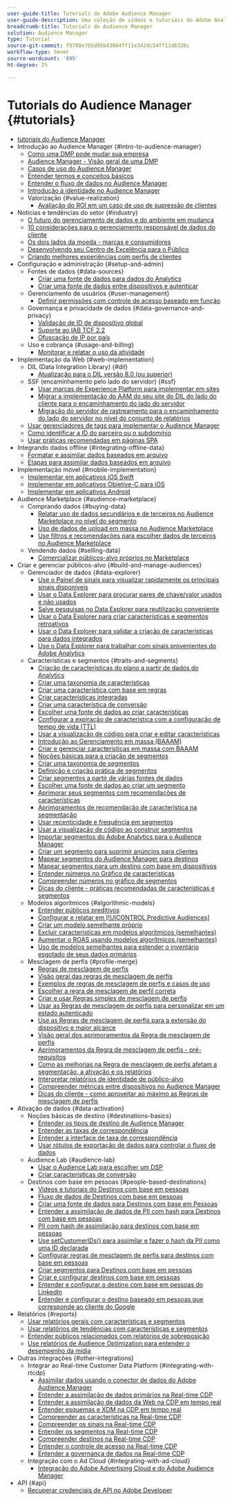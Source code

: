 ```yaml
---
user-guide-title: Tutorials do Adobe Audience Manager
user-guide-description: Uma coleção de vídeos e tutoriais do Adobe Analytics.
breadcrumb-title: Tutorials do Audience Manager
solution: Audience Manager
type: Tutorial
source-git-commit: f9708e705d95b43084ff11e342dc54ff11d6326c
workflow-type: tm+mt
source-wordcount: '895'
ht-degree: 2%

---
```



# Tutorials do Audience Manager {#tutorials}

+ [tutoriais do Audience Manager](overview.md)
+ Introdução ao Audience Manager {#intro-to-audience-manager}
   + [Como uma DMP pode mudar sua empresa](intro-to-audience-manager/how-a-dmp-can-change-your-business.md)
   + [Audience Manager - Visão geral de uma DMP](intro-to-audience-manager/audience-manager-overview-of-a-dmp.md)
   + [Casos de uso do Audience Manager](intro-to-audience-manager/audience-manager-use-cases.md)
   + [Entender termos e conceitos básicos](intro-to-audience-manager/understanding-basic-terms-and-concepts-in-audience-manager.md)
   + [Entender o fluxo de dados no Audience Manager](intro-to-audience-manager/understanding-the-data-flow-in-audience-manager.md)
   + [Introdução à identidade no Audience Manager](intro-to-audience-manager/introduction-to-identity-in-audience-manager.md)
   + Valorização {#value-realization}
      + [Avaliação do ROI em um caso de uso de supressão de clientes](intro-to-audience-manager/value-realization/measuring-roi-in-a-customer-suppression-use-case.md)
+ Notícias e tendências do setor {#industry}
   + [O futuro do gerenciamento de dados e do ambiente em mudança](https://experienceleague.adobe.com/docs/platform-learn/tutorials/industry/the-future-of-data-management-and-the-changing-environment.html?lang=pt-BR)
   + [10 considerações para o gerenciamento responsável de dados do cliente](https://experienceleague.adobe.com/docs/platform-learn/tutorials/privacy/ten-considerations-for-responsible-customer-data-management.html?lang=pt-BR)
   + [Os dois lados da moeda - marcas e consumidores](https://experienceleague.adobe.com/docs/platform-learn/tutorials/industry/brands-vs-consumers.html?lang=pt-BR)
   + [Desenvolvendo seu Centro de Excelência para o Público](https://experienceleague.adobe.com/docs/platform-learn/tutorials/industry/evolving-your-audience-center-of-excellence.html?lang=pt-BR)
   + [Criando melhores experiências com perfis de clientes](https://experienceleague.adobe.com/docs/platform-learn/tutorials/industry/building-better-experiences-with-customer-profiles.html?lang=pt-BR)
+ Configuração e administração {#setup-and-admin}
   + Fontes de dados {#data-sources}
      + [Criar uma fonte de dados para dados do Analytics](setup-and-admin/data-sources/create-a-data-source-for-analytics-data.md)
      + [Criar uma fonte de dados entre dispositivos e autenticar](setup-and-admin/data-sources/creating-a-cross-device-data-source-and-authenticating.md)
   + Gerenciamento de usuários {#user-management}
      + [Definir permissões com controle de acesso baseado em função](setup-and-admin/user-management/setting-permissions-with-role-based-access-control.md)
   + Governança e privacidade de dados {#data-governance-and-privacy}
      + [Validação de ID de dispositivo global](setup-and-admin/data-governance-and-privacy/global-device-id-validation.md)
      + [Suporte ao IAB TCF 2.2](setup-and-admin/data-governance-and-privacy/iab-tcf-support.md)
      + [Ofuscação de IP por país](setup-and-admin/data-governance-and-privacy/ip-obfuscation-by-country.md)
   + Uso e cobrança {#usage-and-billing}
      + [Monitorar e relatar o uso da atividade](setup-and-admin/usage-and-billing/monitoring-and-reporting-on-activity-usage.md)
+ Implementação da Web {#web-implementation}
   + DIL (Data Integration Library) {#dil}
      + [Atualização para o DIL versão 8.0 (ou superior)](web-implementation/dil/updating-to-dil-version-8-0-or-greater.md)
   + SSF (encaminhamento pelo lado do servidor) {#ssf}
      + [Usar marcas de Experience Platform para implementar em sites](https://experienceleague.adobe.com/docs/launch-learn/implementing-in-websites-with-launch/index.html?lang=pt-BR)
      + [Migrar a implementação do AAM do seu site do DIL do lado do cliente para o encaminhamento do lado do servidor](web-implementation/ssf/migrating-your-site-implementation-from-client-side-dil-to-server-side-forwarding.md)
      + [Migração do servidor de rastreamento para o encaminhamento do lado do servidor no nível do conjunto de relatórios](web-implementation/ssf/migrating-from-tracking-server-to-report-suite-level-server-side-forwarding.md)
   + [Usar gerenciadores de tags para implementar o Audience Manager](web-implementation/using-tag-managers-to-implement-audience-manager.md)
   + [Como identificar a ID do parceiro ou o subdomínio](web-implementation/how-to-identify-your-partner-id-or-subdomain.md)
   + [Usar práticas recomendadas em páginas SPA](web-implementation/using-best-practices-on-spa-pages-when-sending-data-to-aam.md)
+ Integrando dados offline {#integrating-offline-data}
   + [Formatar e assimilar dados baseados em arquivo](integrating-offline-data/formatting-and-ingesting-file-based-data.md)
   + [Etapas para assimilar dados baseados em arquivo](integrating-offline-data/steps-for-ingesting-file-based-data.md)
+ Implementação móvel {#mobile-implementation}
   + [Implementar em aplicativos iOS Swift](https://experienceleague.adobe.com/docs/launch-learn/implementing-in-mobile-ios-swift-apps-with-launch/index.html?lang=pt-BR)
   + [Implementar em aplicativos Objetive-C para iOS](https://experienceleague.adobe.com/docs/launch-learn/implementing-in-mobile-ios-objective-c-apps-with-launch/index.html?lang=pt-BR)
   + [Implementar em aplicativos Android](https://experienceleague.adobe.com/docs/launch-learn/implementing-in-mobile-android-apps-with-launch/index.html?lang=pt-BR)
+ Audience Marketplace {#audience-marketplace}
   + Comprando dados {#buying-data}
      + [Relatar uso de dados secundários e de terceiros no Audience Marketplace no nível do segmento](audience-marketplace/buying-data/reporting-2nd-and-3rd-party-data-usage-in-the-audience-marketplace-at-the-segment-level.md)
      + [Uso de dados de upload em massa no Audience Marketplace](audience-marketplace/buying-data/bulk-uploading-data-usage-into-the-audience-marketplace.md)
      + [Use filtros e recomendações para escolher dados de terceiros no Audience Marketplace](audience-marketplace/buying-data/using-filters-and-recommendations-to-choose-3rd-party-data-in-audience-marketplace.md)
   + Vendendo dados {#selling-data}
      + [Comercializar públicos-alvo próprios no Marketplace](audience-marketplace/selling-data/commercialize-owned-audiences-on-marketplace.md)
+ Criar e gerenciar públicos-alvo {#build-and-manage-audiences}
   + Gerenciador de dados {#data-explorer}
      + [Use o Painel de sinais para visualizar rapidamente os principais sinais disponíveis](build-and-manage-audiences/data-explorer/using-the-signals-dashboard-to-quickly-view-top-available-signals.md)
      + [Usar o Data Explorer para procurar pares de chave/valor usados e não usados](build-and-manage-audiences/data-explorer/using-data-explorer-to-search-for-used-and-unused-key-value-pairs.md)
      + [Salve pesquisas no Data Explorer para reutilização conveniente](build-and-manage-audiences/data-explorer/saving-searches-in-data-explorer-for-convenience-in-re-use.md)
      + [Usar o Data Explorer para criar características e segmentos retroativos](build-and-manage-audiences/data-explorer/using-data-explorer-to-create-retroactive-traits-and-segments.md)
      + [Usar o Data Explorer para validar a criação de características para dados integrados](build-and-manage-audiences/data-explorer/using-data-explorer-to-validate-trait-creation-for-your-onboarded-data.md)
      + [Use o Data Explorer para trabalhar com sinais provenientes do Adobe Analytics](build-and-manage-audiences/data-explorer/using-data-explorer-to-work-with-signals-coming-from-adobe-analytics.md)
   + Características e segmentos {#traits-and-segments}
      + [Criação de características do plano a partir de dados do Analytics](build-and-manage-audiences/traits-and-segments/planning-trait-creation-from-analytics-data.md)
      + [Criar uma taxonomia de características](build-and-manage-audiences/traits-and-segments/creating-a-trait-taxonomy.md)
      + [Criar uma característica com base em regras](build-and-manage-audiences/traits-and-segments/creating-rule-based-traits.md)
      + [Criar características integradas](build-and-manage-audiences/traits-and-segments/creating-onboarded-traits.md)
      + [Criar uma característica de conversão](build-and-manage-audiences/traits-and-segments/creating-conversion-traits.md)
      + [Escolher uma fonte de dados ao criar características](build-and-manage-audiences/traits-and-segments/choosing-a-data-source-when-creating-traits.md)
      + [Configurar a expiração de característica com a configuração de tempo de vida (TTL)](build-and-manage-audiences/traits-and-segments/configuring-trait-expiration-with-the-time-to-live-ttl-setting.md)
      + [Usar a visualização de código para criar e editar características](build-and-manage-audiences/traits-and-segments/using-code-view-to-create-and-edit-traits.md)
      + [Introdução ao Gerenciamento em massa (BAAAM)](build-and-manage-audiences/traits-and-segments/introduction-to-bulk-management-baaam.md)
      + [Criar e gerenciar características em massa com BAAAM](build-and-manage-audiences/traits-and-segments/creating-and-managing-traits-in-bulk-with-baaam.md)
      + [Noções básicas para a criação de segmentos](build-and-manage-audiences/traits-and-segments/the-basics-of-creating-segments.md)
      + [Criar uma taxonomia de segmentos](build-and-manage-audiences/traits-and-segments/creating-a-segment-taxonomy.md)
      + [Definição e criação prática de segmentos](build-and-manage-audiences/traits-and-segments/practical-segment-definition-and-creation.md)
      + [Criar segmentos a partir de várias fontes de dados](build-and-manage-audiences/traits-and-segments/creating-segments-from-multiple-data-sources.md)
      + [Escolher uma fonte de dados ao criar um segmento](build-and-manage-audiences/traits-and-segments/choosing-a-data-source-when-creating-a-segment.md)
      + [Aprimorar seus segmentos com recomendações de características](build-and-manage-audiences/traits-and-segments/enhancing-your-segments-with-trait-recommendations.md)
      + [Aprimoramentos de recomendação de característica na segmentação](build-and-manage-audiences/traits-and-segments/trait-recommendation-enhancements-in-the-segment-builder.md)
      + [Usar recenticidade e frequência em segmentos](build-and-manage-audiences/traits-and-segments/using-recency-and-frequency-in-segments.md)
      + [Usar a visualização de código ao construir segmentos](build-and-manage-audiences/traits-and-segments/using-code-view-when-building-segments.md)
      + [Importar segmentos do Adobe Analytics para o Audience Manager](build-and-manage-audiences/traits-and-segments/import-aa-segments-into-aam.md)
      + [Criar um segmento para suprimir anúncios para clientes](build-and-manage-audiences/traits-and-segments/building-a-segment-to-suppress-ads-to-customers.md)
      + [Mapear segmentos do Audience Manager para destinos](build-and-manage-audiences/traits-and-segments/mapping-audience-manager-segments-to-destinations.md)
      + [Mapear segmentos para um destino com base em dispositivos](build-and-manage-audiences/traits-and-segments/mapping-segments-to-a-device-based-destination.md)
      + [Entender números no Gráfico de características](build-and-manage-audiences/traits-and-segments/understanding-numbers-in-the-trait-graph.md)
      + [Compreender números no gráfico de segmentos](build-and-manage-audiences/traits-and-segments/understanding-numbers-in-the-segment-graph.md)
      + [Dicas do cliente - práticas recomendadas de características e segmentos](build-and-manage-audiences/traits-and-segments/customer-tips-traits-and-segments-best-practices.md)
   + Modelos algorítmicos {#algorithmic-models}
      + [Entender públicos preditivos](build-and-manage-audiences/algorithmic-models/understanding-predictive-audiences.md)
      + [Configurar e relatar em [!UICONTROL Predictive Audiences]](build-and-manage-audiences/algorithmic-models/configure-and-report-on-predictive-audiences.md)
      + [Criar um modelo semelhante próprio](build-and-manage-audiences/algorithmic-models/creating-a-first-party-look-alike-model.md)
      + [Excluir características em modelos algorítmicos (semelhantes)](build-and-manage-audiences/algorithmic-models/excluding-traits-in-algorithmic-look-alike-models.md)
      + [Aumentar o ROAS usando modelos algorítmicos (semelhantes)](build-and-manage-audiences/algorithmic-models/increase-roas-by-using-algorithmic-look-alike-models.md)
      + [Uso de modelos semelhantes para estender o inventário esgotado de seus dados primários](build-and-manage-audiences/algorithmic-models/using-look-alike-models-to-extend-sold-out-inventory-from-your-1st-party-data.md)
   + Mesclagem de perfis {#profile-merge}
      + [Regras de mesclagem de perfis](build-and-manage-audiences/profile-merge/profile-merge.md)
      + [Visão geral das regras de mesclagem de perfis](build-and-manage-audiences/profile-merge/overview-of-profile-merge-rules.md)
      + [Exemplos de regras de mesclagem de perfis e casos de uso](build-and-manage-audiences/profile-merge/profile-merge-rule-examples-and-use-cases.md)
      + [Escolher a regra de mesclagem de perfil correta](build-and-manage-audiences/profile-merge/choosing-the-right-profile-merge-rule.md)
      + [Criar e usar Regras simples de mesclagem de perfis](build-and-manage-audiences/profile-merge/creating-and-using-simple-profile-merge-rules.md)
      + [Usar as Regras de mesclagem de perfis para personalizar em um estado autenticado](build-and-manage-audiences/profile-merge/using-profile-merge-rules-to-personalize-in-an-authenticated-state.md)
      + [Use as Regras de mesclagem de perfis para a extensão do dispositivo e maior alcance](build-and-manage-audiences/profile-merge/using-profile-merge-rules-for-device-extension-and-increased-reach.md)
      + [Visão geral dos aprimoramentos da Regra de mesclagem de perfis](build-and-manage-audiences/profile-merge/overview-of-profile-merge-rule-enhancements.md)
      + [Aprimoramentos da Regra de mesclagem de perfis - pré-requisitos](build-and-manage-audiences/profile-merge/profile-merge-rule-enhancements-pre-requisites.md)
      + [Como as melhorias na Regra de mesclagem de perfis afetam a segmentação, a ativação e os relatórios](build-and-manage-audiences/profile-merge/how-profile-merge-rule-enhancements-impact-segmentation-activation-and-reporting.md)
      + [Interpretar relatórios de identidade de público-alvo](build-and-manage-audiences/profile-merge/interpret-audience-identity-reporting.md)
      + [Compreender métricas entre dispositivos no Audience Manager](build-and-manage-audiences/profile-merge/understanding-cross-device-metrics-in-audience-manager.md)
      + [Dicas do cliente - como aproveitar ao máximo as Regras de mesclagem de perfis](build-and-manage-audiences/profile-merge/customer-tips-getting-the-most-out-of-profile-merge-rules.md)
+ Ativação de dados {#data-activation}
   + Noções básicas de destino {#destinations-basics}
      + [Entender os tipos de destino de Audience Manager](data-activation/destinations-basics/understanding-audience-manager-destination-types.md)
      + [Entender as taxas de correspondência](data-activation/destinations-basics/understanding-match-rates.md)
      + [Entender a interface de taxa de correspondência](data-activation/destinations-basics/understanding-the-match-rate-interface-in-audience-manager.md)
      + [Usar rótulos de exportação de dados para controlar o fluxo de dados](data-activation/destinations-basics/using-data-export-labels-to-control-data-flow.md)
   + Audience Lab {#audience-lab}
      + [Usar o Audience Lab para escolher um DSP](data-activation/audience-lab/using-audience-lab-to-choose-a-dsp.md)
      + [Criar características de conversão](https://experienceleague.adobe.com/docs/audience-manager-learn/tutorials/build-and-manage-audiences/traits-and-segments/creating-conversion-traits.html?lang=pt-BR)
   + Destinos com base em pessoas {#people-based-destinations}
      + [Vídeos e tutoriais do Destinos com base em pessoas](data-activation/people-based-destinations/pbd.md)
      + [Fluxo de dados de Destinos com base em pessoas](data-activation/people-based-destinations/people-based-destinations-data-flow.md)
      + [Criar uma fonte de dados para Destinos com base em Pessoas](data-activation/people-based-destinations/creating-a-data-source-for-people-based-destinations.md)
      + [Entender a assimilação de dados de PII com hash para Destinos com base em pessoas](data-activation/people-based-destinations/understanding-hashed-pii-data-ingestion-for-people-based-destinations.md)
      + [PII com hash de assimilação para destinos com base em pessoas](data-activation/people-based-destinations/ingesting-hashed-pii-for-people-based-destinations.md)
      + [Use setCustomerIDs() para assimilar e fazer o hash da PII como uma ID declarada](data-activation/people-based-destinations/using-setcustomerids-to-ingest-and-hash-pii-as-a-declared-id.md)
      + [Configurar regras de mesclagem de perfis para destinos com base em pessoas](data-activation/people-based-destinations/configuring-profile-merge-rules-for-people-based-destinations.md)
      + [Criar segmentos para Destinos com base em pessoas](data-activation/people-based-destinations/creating-segments-for-people-based-destinations.md)
      + [Criar e configurar destinos com base em pessoas](data-activation/people-based-destinations/create-and-configure-people-based-destinations.md)
      + [Entender e configurar o destino com base em pessoas do LinkedIn](data-activation/people-based-destinations/understanding-and-configuring-the-linkedin-pbd.md)
      + [Entender e configurar o destino baseado em pessoas que corresponde ao cliente do Google](data-activation/people-based-destinations/understanding-and-configuring-the-google-customer-match-pbd.md)
+ Relatórios {#reports}
   + [Usar relatórios gerais com características e segmentos](reports/using-general-reports-with-traits-and-segments.md)
   + [Usar relatórios de tendências com características e segmentos](reports/using-trended-reports-with-traits-and-segments.md)
   + [Entender públicos relacionados com relatórios de sobreposição](reports/understand-related-audiences-with-overlap-reports.md)
   + [Use relatórios de Audience Optimization para entender o desempenho da mídia](reports/using-audience-optimization-reports-to-understand-media-performance.md)
+ Outras integrações {#other-integrations}
   + Integrar ao Real-time Customer Data Platform {#integrating-with-rtcdp}
      + [Assimilar dados usando o conector de dados do Adobe Audience Manager](https://experienceleague.adobe.com/docs/platform-learn/tutorials/sources/ingest-data-from-aam.html?lang=pt-BR#sources)
      + [Entender a assimilação de dados primários na Real-time CDP](other-integrations/integrating-with-rtcdp/rtcdp-1pd-ingestion-for-aam-users.md)
      + [Entender a assimilação de dados da Web na CDP em tempo real](other-integrations/integrating-with-rtcdp/rtcdp-web-ingestion-for-aam-users.md)
      + [Entender esquemas e XDM na CDP em tempo real](other-integrations/integrating-with-rtcdp/rtcdp-schemas-xdm-for-aam-users.md)
      + [Compreender as características na Real-time CDP](other-integrations/integrating-with-rtcdp/rtcdp-traits-for-aam-users.md)
      + [Compreender os sinais na Real-time CDP](other-integrations/integrating-with-rtcdp/rtcdp-signals-for-aam-users.md)
      + [Entender os segmentos na Real-time CDP](other-integrations/integrating-with-rtcdp/rtcdp-segments-for-aam-users.md)
      + [Compreender destinos na Real-time CDP](other-integrations/integrating-with-rtcdp/rtcdp-destinations-for-aam-users.md)
      + [Entender o controle de acesso na Real-time CDP](other-integrations/integrating-with-rtcdp/rtcdp-access-control-for-aam-users.md)
      + [Entender a governança de dados na Real-time CDP](other-integrations/integrating-with-rtcdp/rtcdp-data-gov-for-aam-users.md)
   + Integração com o Ad Cloud {#integrating-with-ad-cloud}
      + [Integração do Adobe Advertising Cloud e do Adobe Audience Manager](other-integrations/integrating-with-ad-cloud/advertising-cloud-and-audience-manager-integration.md)
+ API {#api}
   + [Recuperar credenciais de API no Adobe Developer](api/retrieve-api-credentials-in-adobe-io.md)
